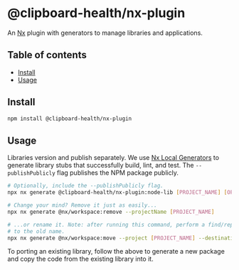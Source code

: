 # @clipboard-health/nx-plugin <!-- omit from toc -->

An [Nx](https://nx.dev/) plugin with generators to manage libraries and applications.

## Table of contents <!-- omit from toc -->

- [Install](#install)
- [Usage](#usage)

## Install

```bash
npm install @clipboard-health/nx-plugin
```

## Usage

Libraries version and publish separately. We use [Nx Local Generators](https://nx.dev/recipes/generators/local-generators) to generate library stubs that successfully build, lint, and test. The `--publishPublicly` flag publishes the NPM package publicly.

```bash
# Optionally, include the --publishPublicly flag.
npx nx generate @clipboard-health/nx-plugin:node-lib [PROJECT_NAME] [OPTIONS]

# Change your mind? Remove it just as easily...
npx nx generate @nx/workspace:remove --projectName [PROJECT_NAME]

# ...or rename it. Note: after running this command, perform a find/replace for remaining references
# to the old name.
npx nx generate @nx/workspace:move --project [PROJECT_NAME] --destination [DESTINATION_FOLDER]
```

To porting an existing library, follow the above to generate a new package and copy the code from the existing library into it.
